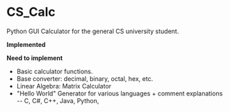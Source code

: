 # CS_Calc
Python GUI Calculator for the general CS university student.

**Implemented**<br>

**Need to implement**
- Basic calculator functions.
- Base converter: decimal, binary, octal, hex, etc.
- Linear Algebra: Matrix Calculator
- "Hello World" Generator for various languages + comment explanations
-- C, C#, C++, Java, Python,
